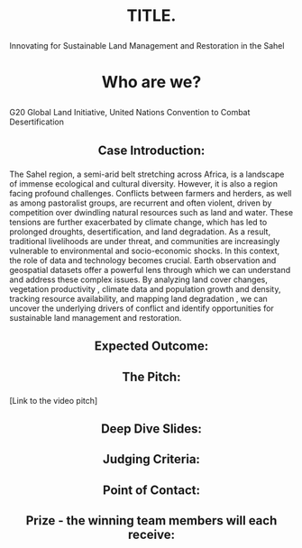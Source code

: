 # <p align="center"> TITLE. </p>

Innovating for Sustainable Land Management and Restoration in the Sahel

# <p align="center"> Who are we? </p>

G20 Global Land Initiative, United Nations Convention to Combat Desertification
## <p align="center"> Case Introduction: </p>
The Sahel region, a semi-arid belt stretching across Africa, is a landscape of immense ecological and cultural diversity. However, it is also a region facing profound challenges. Conflicts between farmers and herders, as well as among pastoralist groups, are recurrent and often violent, driven by competition over dwindling natural resources such as land and water. These tensions are further exacerbated by climate change, which has led to prolonged droughts, desertification, and land degradation. As a result, traditional livelihoods are under threat, and communities are increasingly vulnerable to environmental and socio-economic shocks.
In this context, the role of data and technology becomes crucial. Earth observation and geospatial datasets offer a powerful lens through which we can understand and address these complex issues. By analyzing land cover changes,  vegetation productivity , climate data and population growth and  density, tracking resource availability, and mapping land degradation , we can uncover the underlying drivers of conflict and identify opportunities for sustainable land management and restoration.

## <p align="center"> Expected Outcome: </p>



## <p align="center"> The Pitch: </p>
[Link to the video pitch]

## <p align="center"> Deep Dive Slides: </p>

<p align="center">  </p>

## <p align="center"> Judging Criteria: </p>



## <p align="center"> Point of Contact: </p>


## <p align="center"> Prize - the winning team members will each receive: </p>
